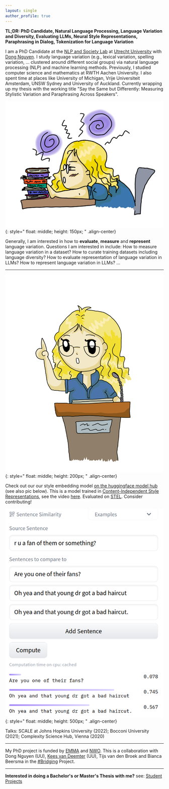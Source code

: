 ```yaml
---
layout: single
author_profile: true
---
```


**TL;DR: PhD Candidate, Natural Language Processing, Language Variation and Diversity, Evaluating LLMs, Neural Style Representations, Paraphrasing in Dialog, Tokenization for Language Variation**

I am a PhD Candidate at the [NLP and Society Lab](https://nlpsoc.github.io/) at [Utrecht University](https://www.uu.nl/en) with [Dong Nguyen](https://dongnguyen.nl/). I study language variation (e.g., lexical variation, spelling variation, ... clustered around different social groups) via natural language processing (NLP) and machine learning methods. Previously, I studied computer science and mathematics at RWTH Aachen University. I also spent time at places like University of Michigan, Vrije Universiteit Amsterdam, UNSW Sydney and University of Auckland. Currently wrapping up my thesis with the working title "Say the Same but Differently: Measuring Stylistic Variation and Paraphrasing Across Speakers".

![drawn Anna research](./assets/images/me_blue_research.PNG){: style=" float: middle; height: 150px; " .align-center}

Generally, I am interested in how to **evaluate**, **measure** and **represent** language variation. Questions I am interested in include: How to measure language variation in a dataset? How to curate training datasets including language diversity? How to evaluate representation of language variation in LLMs? How to represent language variation in LLMs? ...

---

![drawn Anna presents](./assets/images/me_talk_blue.PNG){: style=" float: middle; height: 200px; " .align-center}

Check out our our style embedding model [on the huggingface model hub](https://huggingface.co/AnnaWegmann/Style-Embedding) (see also pic below). This is a model trained in [Content-Independent Style Representations](https://aclanthology.org/2022.repl4nlp-1.26/), see the video [here](https://www.youtube.com/watch?v=QHW7pfwJ56E). Evaluated on [STEL](https://github.com/nlpsoc/STEL). Consider contributing!

![example style representations](./assets/images/Style-Model.png){: style=" float: middle; height: 500px; " .align-center}

Talks: SCALE at Johns Hopkins University (2022); Bocconi University (2021); Complexity Science Hub, Vienna (2020)

---

My PhD project is funded by [EMMA](https://www.emma.nl/) and [NWO](https://www.nwo.nl/en). This is a collaboration with Dong Nguyen (UU), [Kees van Deemter](https://www.uu.nl/staff/CJvanDeemter?t=0) (UU),  Tijs van den Broek and Bianca Beersma in the [#Bridging](https://nwo-bridging.github.io/) Project.

---

**Interested in doing a Bachelor's or Master's Thesis with me?** see: [Student Projects](https://annawegmann.github.io/student-projects/)




